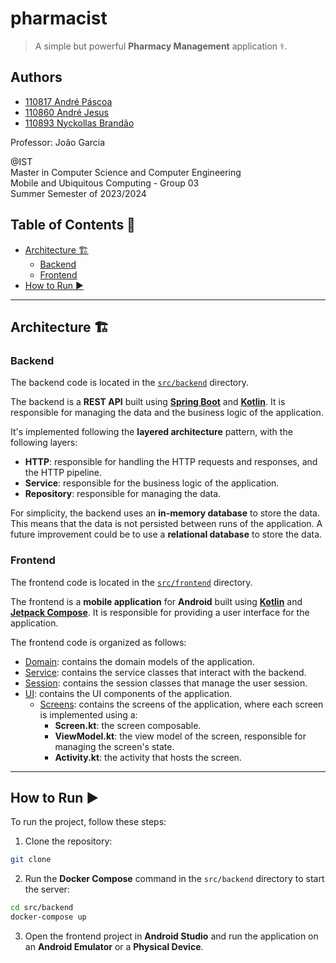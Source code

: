 # pharmacist

> A simple but powerful **Pharmacy Management** application ⚕️.

## Authors

- [110817 André Páscoa](https://github.com/devandrepascoa)
- [110860 André Jesus](https://github.com/andre-j3sus)
- [110893 Nyckollas Brandão](https://github.com/Nyckoka)

Professor: João Garcia

@IST<br>
Master in Computer Science and Computer Engineering<br>
Mobile and Ubiquitous Computing - Group 03<br>
Summer Semester of 2023/2024

## Table of Contents 📜

- [Architecture 🏗️](#architecture-️)
    - [Backend](#backend)
    - [Frontend](#frontend)
- [How to Run ▶️](#how-to-run)

<!--For more in-depth knowledge about the project, check the paper about it [here](./ist-meic-cmu-g03.pdf).-->

---

## Architecture 🏗️

### Backend

The backend code is located in the [`src/backend`](./src/backend) directory.

The backend is a **REST API** built using **[Spring Boot](https://spring.io/projects/spring-boot)** and
**[Kotlin](https://kotlinlang.org/)**. It is responsible for managing the data and the business logic of the
application.

It's implemented following the **layered architecture** pattern, with the following layers:

- **HTTP**: responsible for handling the HTTP requests and responses, and the HTTP pipeline.
- **Service**: responsible for the business logic of the application.
- **Repository**: responsible for managing the data.

For simplicity, the backend uses an **in-memory database** to store the data. This means that the data is not persisted
between runs of the application. A future improvement could be to use a **relational database** to store the data.

### Frontend

The frontend code is located in the [`src/frontend`](./src/frontend) directory.

The frontend is a **mobile application** for **Android** built using **[Kotlin](https://kotlinlang.org/)** and
**[Jetpack Compose](https://developer.android.com/develop/ui/compose)**. It is
responsible for providing a user interface for the application.

The frontend code is organized as follows:

- [Domain](src/frontend/app/src/main/kotlin/pt/ulisboa/ist/pharmacist/domain): contains the domain models of the
  application.
- [Service](src/frontend/app/src/main/kotlin/pt/ulisboa/ist/pharmacist/service): contains the service classes that
  interact with the backend.
- [Session](src/frontend/app/src/main/kotlin/pt/ulisboa/ist/pharmacist/session): contains the session classes that
  manage the user session.
- [UI](src/frontend/app/src/main/kotlin/pt/ulisboa/ist/pharmacist/ui): contains the UI components of the application.
    - [Screens](src/frontend/app/src/main/kotlin/pt/ulisboa/ist/pharmacist/ui/screens): contains the screens of the
      application, where each screen is implemented using a:
        - **<ScreenName>Screen.kt**: the screen composable.
        - **<ScreenName>ViewModel.kt**: the view model of the screen, responsible for managing the screen's state.
        - **<ScreenName>Activity.kt**: the activity that hosts the screen.

---

## How to Run ▶️

To run the project, follow these steps:

1. Clone the repository:

```bash
git clone
```

2. Run the **Docker Compose** command in the `src/backend` directory to start the server:

```bash
cd src/backend
docker-compose up
```

3. Open the frontend project in **Android Studio** and run the application on an **Android Emulator** or a **Physical
   Device**.

